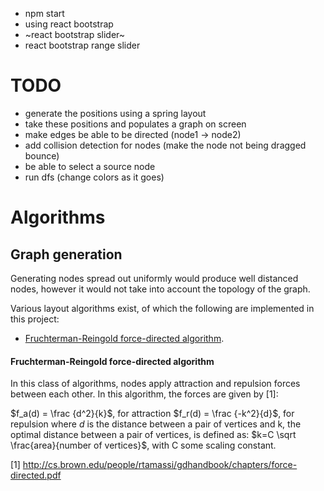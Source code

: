 - npm start
- using react bootstrap
- ~react bootstrap slider~
- react bootstrap range slider

# TODO
- generate the positions using a spring layout
- take these positions and populates a graph on screen
- make edges be able to be directed (node1 -> node2)
- add collision detection for nodes (make the node not being dragged bounce)
- be able to select a source node
- run dfs (change colors as it goes)


# Algorithms

## Graph generation
Generating nodes spread out uniformly would produce well distanced nodes, however it would not take into account the topology of the graph.

Various layout algorithms exist, of which the following are implemented in this project:
- [Fruchterman-Reingold force-directed algorithm](#fruchterman-reingold-force-directed-algorithm).


#### Fruchterman-Reingold force-directed algorithm
In this class of algorithms, nodes apply attraction and repulsion forces between each other. In this algorithm, the forces are given by [1]:

$f_a(d) = \frac {d^2}{k}$, for attraction
$f_r(d) = \frac {-k^2}{d}$, for repulsion
where $d$ is the distance between a pair of vertices and k, the optimal distance between a pair of vertices, is defined as:
$k=C \sqrt \frac{area}{number of vertices}$, with C some scaling constant.

[1] http://cs.brown.edu/people/rtamassi/gdhandbook/chapters/force-directed.pdf
